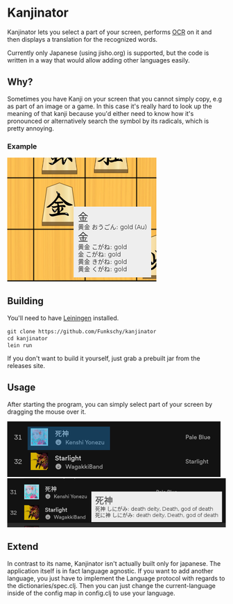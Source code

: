 # Kanjinator

Kanjinator lets you select a part of your screen, performs
[OCR](https://en.wikipedia.org/wiki/Optical_character_recognition) on it and then displays a translation for the recognized words.

Currently only Japanese (using jisho.org) is supported, but the code is written in a way that would
allow adding other languages easily.

## Why?

Sometimes you have Kanji on your screen that you cannot simply copy, e.g as part of an image or a game. In this case it's really hard to look up the meaning of that kanji because you'd either need to know how it's pronounced or alternatively search the symbol by its radicals, which is pretty annoying.

### Example
![shogi golden king](screenshots/demo-2.png)

## Building

You'll need to have [Leiningen](https://leiningen.org/) installed.

``` shell
git clone https://github.com/Funkschy/kanjinator
cd kanjinator
lein run
```

If you don't want to build it yourself, just grab a prebuilt jar from the releases site.

## Usage

After starting the program, you can simply select part of your screen by dragging the mouse over it.

![select a part on the screen](screenshots/demo-1-before.png)
![the application will do the rest](screenshots/demo-1-after.png)

## Extend

In contrast to its name, Kanjinator isn't actually built only for japanese. The application itself is in fact language agnostic. If you want to add another language, you just have to implement the Language protocol with regards to the dictionaries/spec.clj. Then you can just change the current-language inside of the config map in config.clj to use your language.
